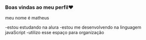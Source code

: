 ### Boas vindas ao meu perfil❤

meu nome é matheus 

-estou estudando na alura 
-estou me desenvolvendo na linguagem javaScript
-utilizo esse espaço para organização  
